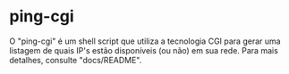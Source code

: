 # ping-cgi
O "ping-cgi" é um shell script que utiliza a tecnologia CGI para gerar uma listagem de quais IP's estão disponíveis (ou não) em sua rede.
Para mais detalhes, consulte "docs/README".
